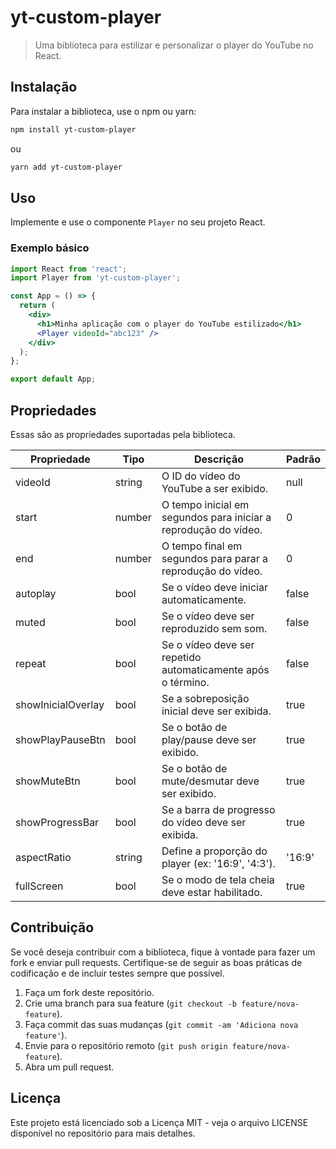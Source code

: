 # yt-custom-player

> Uma biblioteca para estilizar e personalizar o player do YouTube no React.

## Instalação

Para instalar a biblioteca, use o npm ou yarn:

```bash
npm install yt-custom-player
```

ou

```bash
yarn add yt-custom-player
```

## Uso

Implemente e use o componente `Player` no seu projeto React.

### Exemplo básico

```jsx
import React from 'react';
import Player from 'yt-custom-player';

const App = () => {
  return (
    <div>
      <h1>Minha aplicação com o player do YouTube estilizado</h1>
      <Player videoId="abc123" />
    </div>
  );
};

export default App;
```


## Propriedades

Essas são as propriedades suportadas pela biblioteca.

| Propriedade        | Tipo    | Descrição                                                     | Padrão  |
|--------------------|---------|---------------------------------------------------------------|---------|
| videoId            | string  | O ID do vídeo do YouTube a ser exibido.                       | null    |
| start              | number  | O tempo inicial em segundos para iniciar a reprodução do vídeo.| 0       |
| end                | number  | O tempo final em segundos para parar a reprodução do vídeo.    | 0       |
| autoplay           | bool    | Se o vídeo deve iniciar automaticamente.                      | false   |
| muted              | bool    | Se o vídeo deve ser reproduzido sem som.                       | false   |
| repeat             | bool    | Se o vídeo deve ser repetido automaticamente após o término.   | false   |
| showInicialOverlay | bool    | Se a sobreposição inicial deve ser exibida.                    | true    |
| showPlayPauseBtn   | bool    | Se o botão de play/pause deve ser exibido.                     | true    |
| showMuteBtn        | bool    | Se o botão de mute/desmutar deve ser exibido.                  | true    |
| showProgressBar    | bool    | Se a barra de progresso do vídeo deve ser exibida.             | true    |
| aspectRatio        | string  | Define a proporção do player (ex: '16:9', '4:3').             | '16:9'  |
| fullScreen         | bool    | Se o modo de tela cheia deve estar habilitado.                 | true    |

## Contribuição

Se você deseja contribuir com a biblioteca, fique à vontade para fazer um fork e enviar pull requests. Certifique-se de seguir as boas práticas de codificação e de incluir testes sempre que possível.

1. Faça um fork deste repositório.
2. Crie uma branch para sua feature (`git checkout -b feature/nova-feature`).
3. Faça commit das suas mudanças (`git commit -am 'Adiciona nova feature'`).
4. Envie para o repositório remoto (`git push origin feature/nova-feature`).
5. Abra um pull request.

## Licença

Este projeto está licenciado sob a Licença MIT - veja o arquivo LICENSE disponível no repositório para mais detalhes.
